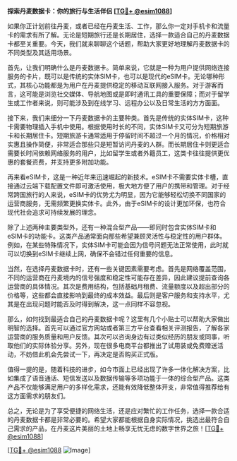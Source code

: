 **探索丹麦数据卡：你的旅行与生活伴侣 [[TG💪+ @esim1088](https://t.me/s/esim1088)]**

如果你正计划前往丹麦，或者已经在丹麦生活、工作，那么你一定对手机卡和流量卡的需求有所了解。无论是短期旅行还是长期居住，选择一款适合自己的丹麦数据卡都至关重要。今天，我们就来聊聊这个话题，帮助大家更好地理解丹麦数据卡的不同类型及其适用场景。

首先，让我们明确什么是丹麦数据卡。简单来说，它就是一种为用户提供网络连接服务的卡片，既可以是传统的实体SIM卡，也可以是现代的eSIM卡。无论哪种形式，其核心功能都是为用户在丹麦提供稳定的移动互联网接入服务。对于游客而言，这可能是浏览社交媒体、导航地图或是即时通讯工具的重要保障；而对于留学生或工作者来说，则可能涉及到在线学习、远程办公以及日常生活的方方面面。

接下来，我们来细分一下丹麦数据卡的主要种类。首先是传统的实体SIM卡，这种卡需要物理插入手机中使用。根据使用时长的不同，实体SIM卡又可分为短期旅游卡和长期居住卡。短期旅游卡通常适用于停留时间不超过一个月的情况，价格相对实惠且操作简便，非常适合那些只是短暂访问丹麦的人群。而长期居住卡则更适合需要长时间依赖网络服务的用户，比如留学生或者外籍员工，这类卡往往提供更优惠的套餐资费，并支持更多附加功能。

再来看eSIM卡，这是一种近年来迅速崛起的新技术。eSIM卡不需要实体卡槽，直接通过云端下载配置文件即可激活使用，极大地方便了用户的携带和管理。对于经常跨国旅行的人来说，eSIM卡的优势尤为明显，因为它能够轻松切换不同国家的运营商服务，无需频繁更换实体卡。此外，由于eSIM卡的设计更加环保，也符合现代社会追求可持续发展的理念。

除了上述两种主要类型外，还有一种混合型产品——即同时包含实体SIM卡和eSIM卡的功能卡。这类产品通常面向那些希望兼顾灵活性与稳定性的用户群体。例如，在某些特殊情况下，实体SIM卡可能会因为信号问题无法正常使用，此时就可以切换到eSIM卡继续上网，确保不会错过任何重要的信息。

当然，在选择丹麦数据卡时，还有一些关键因素需要考虑。首先是网络覆盖范围，不同的运营商在丹麦境内的信号强度和稳定性可能存在差异，因此建议提前查询各运营商的具体情况。其次是费用结构，包括基础月租费、流量额度以及超出部分的价格等，这些都会直接影响到最终的成本效益。最后则是客户服务和支持水平，尤其是在出现问题时能否及时得到解决，这一点同样不容忽视。

那么，如何找到最适合自己的丹麦数据卡呢？这里有几个小贴士可以帮助大家做出明智的选择。首先可以通过官方网站或者第三方平台查看相关评测报告，了解各家运营商的服务质量和用户反馈。其次可以咨询身边有过类似经历的朋友或同事，听取他们的实际体验分享。另外，现在很多电商平台都推出了试用装或免费赠送活动，不妨借此机会先尝试一下，再决定是否购买正式版。

值得一提的是，随着科技的进步，如今市面上已经出现了许多一体化解决方案，比如集成了语音通话、短信发送以及数据传输等多项功能于一体的综合型产品。这类产品不仅能够满足用户的多样化需求，还能有效降低整体开支，非常值得推荐给有这方面需求的朋友们。

总之，无论是为了享受便捷的网络生活，还是应对繁忙的工作任务，选择一款合适的丹麦数据卡都是非常必要的。希望大家都能根据自身实际情况，挑选出最符合自己需求的产品，在丹麦这片美丽的土地上畅享无忧无虑的数字世界之旅！[[TG💪+ @esim1088](https://t.me/s/esim1088)]

[[TG💪+ @esim1088](https://t.me/s/esim1088) ![Image](https://i.postimg.cc/4NQfJmqS/Snipaste-2025-05-13-00-14-12.png)]